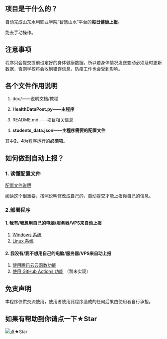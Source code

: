 ## 项目是干什么的？

自动完成山东水利职业学院“智慧山水”平台的**每日健康上报**。

免去手动操作。

## 注意事项

程序只会提交提前设定好的身体健康数据，所以若身体情况发送变动必须及时更新数据，否则学校将会收到错误信息，防疫工作也会受到影响。

## 各个文件作用说明

1. doc/——说明文档/教程

2. **HealthDataPost.py——主程序**

3. README.md——项目相关信息

4. **students_data.json——主程序需要的配置文件**

其中**2、4**为程序运行的**必须项**。

## 如何做到自动上报？

### 1. 读懂配置文件

[配置文件说明](./doc/students_data_explain.md)

阅读这个很重要，按照说明修改成自己的，自动提交才能上报你自己的信息。

### 2.部署程序

#### 1. 我有/我想用自己的电脑/服务器/VPS来自动上报

1. [Windows 系统](./doc/Post_Windows.md)
2. [Linux 系统](./doc/Post_Linux.md)

#### 2. 我没有/我不想用自己的电脑/服务器/VPS来自动上报

1. [使用腾讯云云函数功能](./doc/Post_TencentCloud.md)
2. [使用 GitHub Actions 功能](./doc/Post_GitHubActions.md) （暂未实现）

## 免责声明

本程序仅供交流使用，使用者使用此程序造成的任何后果由使用者自行承担。

## 如果有帮助到你请点一下★Star

![点★Star](https://qiniu-blog.taokeml.top/PicGo/20200920184106.png-ldy.blog)
